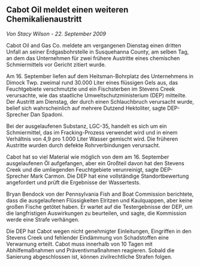 ## Cabot Oil meldet einen weiteren Chemikalienaustritt

*Von Stacy Wilson - 22. September 2009* 

Cabot Oil and Gas Co. meldete am vergangenen Dienstag einen dritten Unfall an seiner Erdgasbohrstelle in Susquehanna County, am selben Tag, an dem das Unternehmen für zwei frühere Austritte eines chemischen Schmiermittels vor Gericht zitiert wurde.

Am 16. September liefen auf dem Heitsman-Bohrplatz des Unternehmens in Dimock Twp. zweimal rund 30.000 Liter eines flüssigen Gels aus, das Feuchtgebiete verschmutzte und ein Fischsterben im Stevens Creek verursachte, wie das staatliche Umweltschutzministerium (DEP) mitteilte. Der Austritt am Dienstag, der durch einen Schlauchbruch verursacht wurde, belief sich wahrscheinlich auf mehrere Dutzend Hektoliter, sagte DEP-Sprecher Dan Spadoni.

Bei der ausgelaufenen Substanz, LGC-35, handelt es sich um ein Schmiermittel, das im Fracking-Prozess verwendet wird und in einem Verhältnis von 4,9 pro 1.000 Liter Wasser gemischt wird. Die früheren Austritte wurden durch defekte Rohrverbindungen verursacht.

Cabot hat so viel Material wie möglich von dem am 16. September ausgelaufenen Öl aufgefangen, aber ein Großteil davon hat den Stevens Creek und die umliegenden Feuchtgebiete verunreinigt, sagte DEP-Sprecher Mark Carmon. Die DEP hat eine vollständige Standortbewertung angefordert und prüft die Ergebnisse der Wassertests.

Bryan Bendock von der Pennsylvania Fish and Boat Commission berichtete, dass die ausgelaufenen Flüssigkeiten Elritzen und Kaulquappen, aber keine großen Fische getötet haben. Er wartet auf die Testergebnisse der DEP, um die langfristigen Auswirkungen zu beurteilen, und sagte, die Kommission werde eine Strafe verhängen.

Die DEP hat Cabot wegen nicht genehmigter Einleitungen, Eingriffen in den Stevens Creek und fehlender Eindämmung von Schadstoffen eine Verwarnung erteilt. Cabot muss innerhalb von 10 Tagen mit Abhilfemaßnahmen und Präventivmaßnahmen reagieren. Sobald die Sanierung abgeschlossen ist, können zivilrechtliche Strafen folgen.
